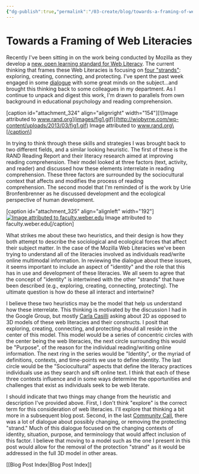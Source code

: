 ```yaml
---
{"dg-publish":true,"permalink":"/03-create/blog/towards-a-framing-of-web-literacies/","title":"Towards a Framing of Web Literacies","tags":["literacy","new-literacies","webliteracy"]}
---
```


# Towards a Framing of Web Literacies

Recently I've been sitting in on the work being conducted by Mozilla as they develop a [new, open learning standard for Web Literacy](https://wiki.mozilla.org/Learning/WebLiteracyStandard). The current thinking that frames these Web Literacies is focusing on [four "strands"](https://wiki.mozilla.org/Learning/WebLiteracyStandard/Legacy): exploring, creating, connecting, and protecting. I've spent the past week engaged in some [dialogue](https://groups.google.com/forum/?fromgroups=#!topic/mozilla.webmaker/7NRMD_aiKyA) with some great minds on the subject...and brought this thinking back to some colleagues in my department. As I continue to unpack and digest this work, I'm drawn to parallels from own background in educational psychology and reading comprehension.

\[caption id="attachment\_324" align="alignright" width="154"\][![Image attributed to www.rand.org](images/fig1.gif)](http://wiobyrne.com/wp-content/uploads/2013/03/fig1.gif) Image attributed to www.rand.org\[/caption\]

In trying to think through these skills and strategies I was brought back to two different fields, and a similar looking heuristic. The first of these is the RAND Reading Report and their literacy research aimed at improving reading comprehension. Their model looked at three factors (text, activity, and reader) and discussed how these elements interrelate in reading comprehension. These three factors are surrounded by the sociocultural context that affects and modifies the process of reading comprehension. The second model that I'm reminded of is the work by Urie Bronfenbrenner as he discussed development and the ecological perspective of human development.

\[caption id="attachment\_325" align="alignleft" width="192"\][![Image attributed to faculty.weber.edu](images/systems-300x296.jpg)](http://wiobyrne.com/wp-content/uploads/2013/03/systems.jpg) Image attributed to faculty.weber.edu\[/caption\]

What strikes me about these two heuristics, and their design is how they both attempt to describe the sociological and ecological forces that affect their subject matter. In the case of the Mozilla Web Literacies we've been trying to understand all of the literacies involved as individuals read/write online multimodal information. In reviewing the dialogue about these issues, it seems important to include an aspect of "identity" and the role that this has in use and development of these literacies. We all seem to agree that the concept of "identity" is intertwined with the other "strands" that have been described (e.g., exploring, creating, connecting, protecting). The ultimate question is how do these all interact and intertwine?

I believe these two heuristics may be the model that help us understand how these interrelate. This thinking is motivated by the discussion I had in the Google Group, but mostly [Carla Casilli](https://twitter.com/carlacasilli) asking about 2D as opposed to 3D models of these web literacies and their constructs. I posit that exploring, creating, connecting, and protecting should all reside in the center of this model. This model would be a series of concentric circles with the center being the web literacies, the next circle surrounding this would be "Purpose", of the reason for the individual reading/writing online information. The next ring in the series would be "Identity", or the myriad of definitions, contexts, and time-points we use to define identity. The last circle would be the "Sociocultural" aspects that define the literacy practices individuals use as they search and sift online text. I think that each of these three contexts influence and in some ways determine the opportunities and challenges that exist as individuals seek to be web literate.

I should indicate that two things may change from the heuristic and description I've provided above. First, I don't think "explore" is the correct term for this consideration of web literacies. I'll explore that thinking a bit more in a subsequent blog post. Second, in the last [Community Call](http://weblitstd.tumblr.com/), there was a lot of dialogue about possibly changing, or removing the protecting "strand." Much of this dialogue focused on the changing contexts of identity, situation, purpose, and terminology that would affect inclusion of this factor. I believe that moving to a model such as the one I present in this post would allow for the removal of the protection "strand" as it would be addressed in the full 3D model in other areas.

[[Blog Post Index\|Blog Post Index]]